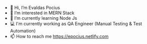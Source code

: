 - 👋 Hi, I’m Evaldas Pocius
- 👀 I’m interested in MERN Stack
- 🌱 I’m currently learning Node Js
- :computer: I'm currently working as QA Engineer (Manual Testing & Test Automation)
- 📫 How to reach me https://epocius.netlify.com


